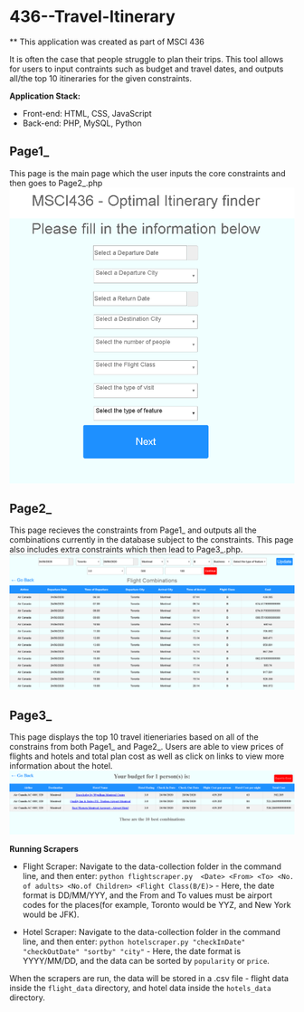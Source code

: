 # 436--Travel-Itinerary

** This application was created as part of MSCI 436

It is often the case that people struggle to plan their trips.
This tool allows for users to input contraints such as budget
and travel dates, and outputs all/the top 10 itineraries for
the given constraints.

**Application Stack:**
* Front-end: HTML, CSS, JavaScript
* Back-end: PHP, MySQL, Python


## Page1_

This page is the main page which the user inputs the core constraints
and then goes to Page2_.php
![Image of Page1_](https://github.com/Rolo123y/436---Travel-Itinerary/blob/master/images/Page1_.PNG)


## Page2_

This page recieves the constraints from Page1_ and outputs all the
combinations currently in the database subject to the constraints.
This page also includes extra constraints which then lead to Page3_.php.
![Image of Page2_](https://github.com/Rolo123y/436---Travel-Itinerary/blob/master/images/Page2_.PNG)

## Page3_

This page displays the top 10 travel itieneriaries based on all of the
constrains from both Page1_ and Page2_. Users are able to view prices of
flights and hotels and total plan cost as well as click on links to view more 
information about the hotel.
![Image of Page3_](https://github.com/Rolo123y/436---Travel-Itinerary/blob/master/images/Page3_.PNG)

**Running Scrapers**
* Flight Scraper: Navigate to the data-collection folder in the command line, and then enter: `python flightscraper.py  <Date> <From> <To> <No. of adults> <No.of Children> <Flight Class(B/E)>` - 
Here, the date format is DD/MM/YYY, and the From and To values must be airport codes for the places(for example, Toronto would be YYZ, and New York would be JFK).

* Hotel Scraper: Navigate to the data-collection folder in the command line, and then enter: `python hotelscraper.py "checkInDate" "checkOutDate" "sortby" "city"` - Here, the date format is YYYY/MM/DD, and the data can be sorted by `popularity` or `price`.

When the scrapers are run, the  data will be stored in a .csv file -  flight data inside the `flight_data` directory, and hotel data inside the `hotels_data` directory. 
